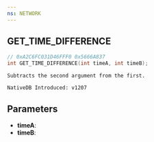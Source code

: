 ```yaml
---
ns: NETWORK
---
```

## GET_TIME_DIFFERENCE

```c
// 0xA2C6FC031D46FFF0 0x5666A837
int GET_TIME_DIFFERENCE(int timeA, int timeB);
```

```
Subtracts the second argument from the first.

NativeDB Introduced: v1207
```

## Parameters
* **timeA**:
* **timeB**:
